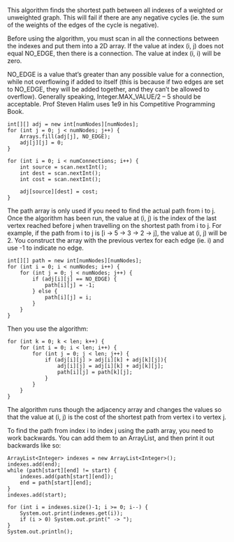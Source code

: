 This algorithm finds the shortest path between all indexes of a weighted or unweighted graph. This will fail if there are any negative cycles (ie. the sum of the weights of the edges of the cycle is negative).

Before using the algorithm, you must scan in all the connections between the indexes and put them into a 2D array. If the value at index (i, j) does not equal NO_EDGE, then there is a connection. The value at index (i, i) will be zero.

NO_EDGE is a value that’s greater than any possible value for a connection, while not overflowing if added to itself (this is because if two edges are set to NO_EDGE, they will be added together, and they can’t be allowed to overflow). Generally speaking, Integer.MAX_VALUE/2 – 5 should be acceptable. Prof Steven Halim uses 1e9 in his Competitive Programming Book.

	int[][] adj = new int[numNodes][numNodes];
	for (int j = 0; j < numNodes; j++) {
		Arrays.fill(adj[j], NO_EDGE);
		adj[j][j] = 0;
	}
	
	for (int i = 0; i < numConnections; i++) {
		int source = scan.nextInt();
		int dest = scan.nextInt();
		int cost = scan.nextInt();
		
		adj[source][dest] = cost;
	}

The path array is only used if you need to find the actual path from i to j. Once the algorithm has been run, the value at (i, j) is the index of the last vertex reached before j when travelling on the shortest path from i to j. For example, if the path from i to j is [i -> 5 -> 3 -> 2 -> j], the value at (i, j) will be 2. You construct the array with the previous vertex for each edge (ie. i) and use -1 to indicate no edge.

	int[][] path = new int[numNodes][numNodes];
	for (int i = 0; i < numNodes; i++) {
		for (int j = 0; j < numNodes; j++) {
			if (adj[i][j] == NO_EDGE) {
				path[i][j] = -1;
			} else {
				path[i][j] = i;
			}
		}
	}

Then you use the algorithm:

	for (int k = 0; k < len; k++) {
		for (int i = 0; i < len; i++) {
			for (int j = 0; j < len; j++) {
				if (adj[i][j] > adj[i][k] + adj[k][j]){
					adj[i][j] = adj[i][k] + adj[k][j];
					path[i][j] = path[k][j];
				}
			}
		}
	}

The algorithm runs though the adjacency array and changes the values so that the value at (i, j) is the cost of the shortest path from vertex i to vertex j.

To find the path from index i to index j using the path array, you need to work backwards. You can add them to an ArrayList, and then print it out backwards like so:

	ArrayList<Integer> indexes = new ArrayList<Integer>();
	indexes.add(end);
	while (path[start][end] != start) {
		indexes.add(path[start][end]);
		end = path[start][end];
	}
	indexes.add(start);
	
	for (int i = indexes.size()-1; i >= 0; i--) {
		System.out.print(indexes.get(i));
		if (i > 0) System.out.print(" -> ");
	}
	System.out.println();
